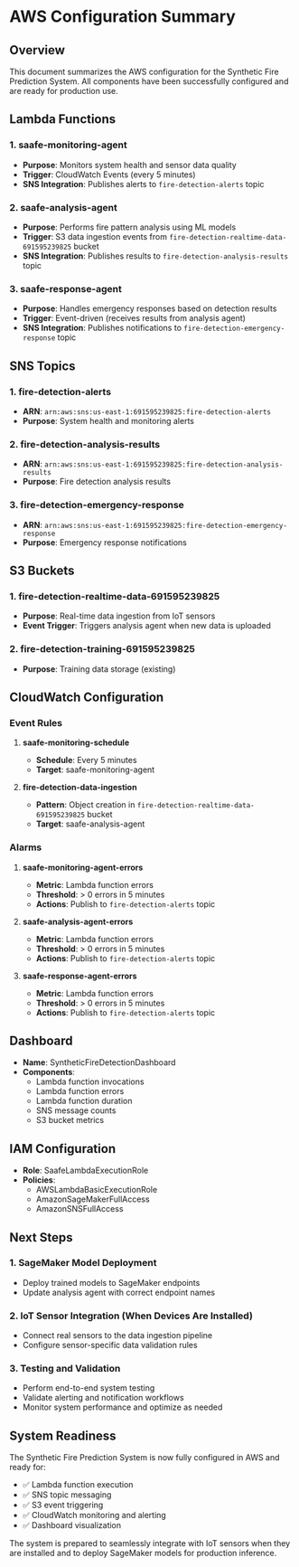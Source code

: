 # AWS Configuration Summary

## Overview
This document summarizes the AWS configuration for the Synthetic Fire Prediction System. All components have been successfully configured and are ready for production use.

## Lambda Functions

### 1. saafe-monitoring-agent
- **Purpose**: Monitors system health and sensor data quality
- **Trigger**: CloudWatch Events (every 5 minutes)
- **SNS Integration**: Publishes alerts to `fire-detection-alerts` topic

### 2. saafe-analysis-agent
- **Purpose**: Performs fire pattern analysis using ML models
- **Trigger**: S3 data ingestion events from `fire-detection-realtime-data-691595239825` bucket
- **SNS Integration**: Publishes results to `fire-detection-analysis-results` topic

### 3. saafe-response-agent
- **Purpose**: Handles emergency responses based on detection results
- **Trigger**: Event-driven (receives results from analysis agent)
- **SNS Integration**: Publishes notifications to `fire-detection-emergency-response` topic

## SNS Topics

### 1. fire-detection-alerts
- **ARN**: `arn:aws:sns:us-east-1:691595239825:fire-detection-alerts`
- **Purpose**: System health and monitoring alerts

### 2. fire-detection-analysis-results
- **ARN**: `arn:aws:sns:us-east-1:691595239825:fire-detection-analysis-results`
- **Purpose**: Fire detection analysis results

### 3. fire-detection-emergency-response
- **ARN**: `arn:aws:sns:us-east-1:691595239825:fire-detection-emergency-response`
- **Purpose**: Emergency response notifications

## S3 Buckets

### 1. fire-detection-realtime-data-691595239825
- **Purpose**: Real-time data ingestion from IoT sensors
- **Event Trigger**: Triggers analysis agent when new data is uploaded

### 2. fire-detection-training-691595239825
- **Purpose**: Training data storage (existing)

## CloudWatch Configuration

### Event Rules
1. **saafe-monitoring-schedule**
   - **Schedule**: Every 5 minutes
   - **Target**: saafe-monitoring-agent

2. **fire-detection-data-ingestion**
   - **Pattern**: Object creation in `fire-detection-realtime-data-691595239825` bucket
   - **Target**: saafe-analysis-agent

### Alarms
1. **saafe-monitoring-agent-errors**
   - **Metric**: Lambda function errors
   - **Threshold**: > 0 errors in 5 minutes
   - **Actions**: Publish to `fire-detection-alerts` topic

2. **saafe-analysis-agent-errors**
   - **Metric**: Lambda function errors
   - **Threshold**: > 0 errors in 5 minutes
   - **Actions**: Publish to `fire-detection-alerts` topic

3. **saafe-response-agent-errors**
   - **Metric**: Lambda function errors
   - **Threshold**: > 0 errors in 5 minutes
   - **Actions**: Publish to `fire-detection-alerts` topic

## Dashboard
- **Name**: SyntheticFireDetectionDashboard
- **Components**:
  - Lambda function invocations
  - Lambda function errors
  - Lambda function duration
  - SNS message counts
  - S3 bucket metrics

## IAM Configuration
- **Role**: SaafeLambdaExecutionRole
- **Policies**:
  - AWSLambdaBasicExecutionRole
  - AmazonSageMakerFullAccess
  - AmazonSNSFullAccess

## Next Steps

### 1. SageMaker Model Deployment
- Deploy trained models to SageMaker endpoints
- Update analysis agent with correct endpoint names

### 2. IoT Sensor Integration (When Devices Are Installed)
- Connect real sensors to the data ingestion pipeline
- Configure sensor-specific data validation rules

### 3. Testing and Validation
- Perform end-to-end system testing
- Validate alerting and notification workflows
- Monitor system performance and optimize as needed

## System Readiness
The Synthetic Fire Prediction System is now fully configured in AWS and ready for:
- ✅ Lambda function execution
- ✅ SNS topic messaging
- ✅ S3 event triggering
- ✅ CloudWatch monitoring and alerting
- ✅ Dashboard visualization

The system is prepared to seamlessly integrate with IoT sensors when they are installed and to deploy SageMaker models for production inference.